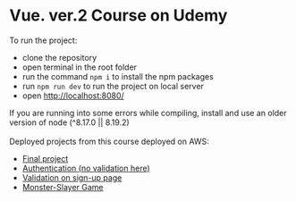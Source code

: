 # Vue. ver.2 Course on Udemy
To run the project:
<ul>
  <li>clone the repository</li>
  <li>open terminal in the root folder</li>
  <li>run the command <code>npm i</code> to install the npm packages</li>
  <li>run <code>npm run dev</code> to run the project on local server</li>
  <li>open <a href="http://localhost:8080/">http://localhost:8080/</a></li>
</ul>
If you are running into some errors while compiling, install and use an older version of node (^8.17.0 || 8.19.2)
<br>
<br>
Deployed projects from this course deployed on AWS:
<ul>
  <li><a href="http://vue2udemy.s3-website.eu-central-1.amazonaws.com/" target="_blank">Final project</a></li>
  <li><a href="http://vue2auth.s3-website.eu-central-1.amazonaws.com/" target="_blank">Authentication (no validation here)</a></li>
  <li><a href="http://signup-validation.s3-website.eu-central-1.amazonaws.com/signup" target="_blank">Validation on sign-up page</a></li>
  <li><a href="http://monster-slayer.s3-website.eu-central-1.amazonaws.com/" target="_blank">Monster-Slayer Game</a></li>
 </ul>
